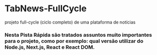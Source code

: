# TabNews-FullCycle
 projeto full-cycle (ciclo completo) de uma plataforma de notícias

### Nesta Pista Rápida são tratados assuntos muito importantes para o projeto, como por exemplo: qual versão utilizar do Node.js, Next.js, React e React DOM.
